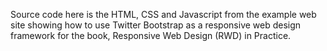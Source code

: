 Source code here is the HTML, CSS and Javascript from the example web site showing how to use Twitter Bootstrap as a responsive web design framework for the book, Responsive Web Design (RWD) in Practice.
